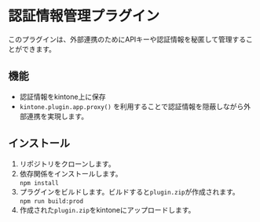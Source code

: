 # 認証情報管理プラグイン
このプラグインは、外部連携のためにAPIキーや認証情報を秘匿して管理することができます。

## 機能
- 認証情報をkintone上に保存
- `kintone.plugin.app.proxy()` を利用することで認証情報を隠蔽しながら外部連携を実現します。

## インストール
1. リポジトリをクローンします。
1. 依存関係をインストールします。  
    `npm install`
1. プラグインをビルドします。ビルドすると`plugin.zip`が作成されます。  
    `npm run build:prod`
1. 作成された`plugin.zip`をkintoneにアップロードします。
